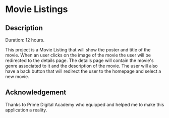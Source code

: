 # Movie Listings

## Description

Duration: 12 hours.

This project is a Movie Listing that will show the poster and title of the
movie. When an user clicks on the image of the movie the user will be redirected
to the details page. The details page will contain the movie's genre associated
to it and the description of the movie. The user will also have a back button
that will redirect the user to the homepage and select a new movie.

## Acknowledgement

Thanks to Prime Digital Academy who equipped and helped me to make this
application a reality.
